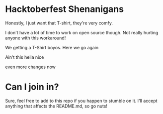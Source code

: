 # Hacktoberfest Shenanigans

Honestly, I just want that T-shirt, they're very comfy.

I don't have a lot of time to work on open source though. Not really hurting anyone with this workaround!

We getting a T-Shirt boyos. Here we go again

Ain't this hella nice

even more changes now

# Can I join in?

Sure, feel free to add to this repo if you happen to stumble on it. I'll accept anything that affects the README.md, so go nuts!

